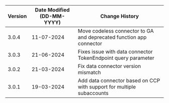 | **Version** | **Date Modified (DD-MM-YYYY)** | **Change History**                                                  |
|-------------|--------------------------------|---------------------------------------------------------------------|
| 3.0.4       | 11-07-2024                     |Move codeless connector to GA and deprecated function app connector|
| 3.0.3       | 21-06-2024                     |Fixes issue with data connector TokenEndpoint query parameter|
| 3.0.2       | 21-03-2024                     |Fix data connector version mismatch|
| 3.0.1       | 19-03-2024                     |Add data connector based on CCP with support for multiple subaccounts|

